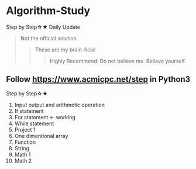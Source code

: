 # Algorithm-Study
Step by Step☆★
Daily Update
> Not the official solution
>> These are my brain-ficial
>>> Highly Recommend: Do not believe me. Believe yourself.

## Follow https://www.acmicpc.net/step in Python3

Step by Step☆★
1. Input output and arithmetic operation
2. If statement
3. For statement <- working
4. While statement
5. Project 1
6. One dimentional array
7. Function
8. String
9. Math 1
10. Math 2
